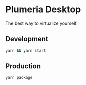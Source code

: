 # Plumeria Desktop

The best way to virtualize yourself.

## Development

```sh
yarn && yarn start
```

## Production

```sh
yarn package
```
